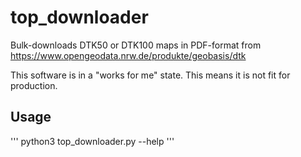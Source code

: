 # top_downloader
Bulk-downloads DTK50 or DTK100 maps in PDF-format from https://www.opengeodata.nrw.de/produkte/geobasis/dtk

This software is in a "works for me" state.
This means it is not fit for production.

## Usage

'''
python3 top_downloader.py --help
'''
